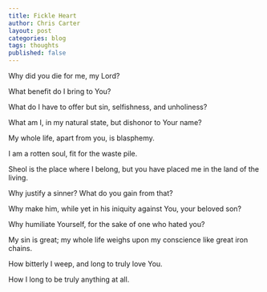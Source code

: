 ```yaml
---
title: Fickle Heart
author: Chris Carter
layout: post
categories: blog
tags: thoughts
published: false
---
```


Why did you die for me, my Lord?

What benefit do I bring to You?

What do I have to offer but sin, selfishness, and unholiness?

What am I, in my natural state, but dishonor to Your name?

My whole life, apart from you, is blasphemy.

I am a rotten soul, fit for the waste pile.

Sheol is the place where I belong, but you have placed me in the land of the living.

Why justify a sinner? What do you gain from that?

Why make him, while yet in his iniquity against You, your beloved son?

Why humiliate Yourself, for the sake of one who hated you?

My sin is great; my whole life weighs upon my conscience like great iron chains.

How bitterly I weep, and long to truly love You.

How I long to be truly anything at all.
